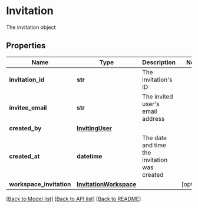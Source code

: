 # Invitation

The invitation object

## Properties

| Name                     | Type                                              | Description                                  | Notes      |
| ------------------------ | ------------------------------------------------- | -------------------------------------------- | ---------- |
| **invitation_id**        | **str**                                           | The invitation&#39;s ID                      |
| **invitee_email**        | **str**                                           | The invited user&#39;s email address         |
| **created_by**           | [**InvitingUser**](InvitingUser.md)               |                                              |
| **created_at**           | **datetime**                                      | The date and time the invitation was created |
| **workspace_invitation** | [**InvitationWorkspace**](InvitationWorkspace.md) |                                              | [optional] |

[[Back to Model list]](../README.md#documentation-for-models) [[Back to API list]](../README.md#documentation-for-api-endpoints) [[Back to README]](../README.md)
